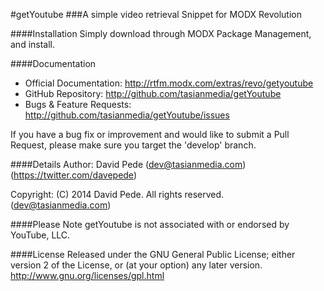 #getYoutube
###A simple video retrieval Snippet for MODX Revolution

####Installation
Simply download through MODX Package Management, and install.

####Documentation
- Official Documentation: http://rtfm.modx.com/extras/revo/getyoutube
- GitHub Repository: http://github.com/tasianmedia/getYoutube
- Bugs & Feature Requests: http://github.com/tasianmedia/getYoutube/issues

If you have a bug fix or improvement and would like to submit a Pull Request, please make sure you target the 'develop' branch.

####Details
Author: David Pede (dev@tasianmedia.com) (https://twitter.com/davepede)

Copyright: (C) 2014 David Pede. All rights reserved. (dev@tasianmedia.com)

####Please Note
getYoutube is not associated with or endorsed by YouTube, LLC.

####License
Released under the GNU General Public License; either version 2 of the License, or (at your option) any later version.
http://www.gnu.org/licenses/gpl.html